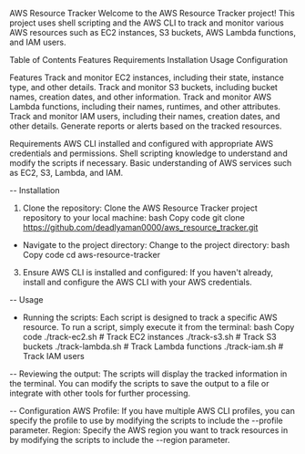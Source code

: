 AWS Resource Tracker
Welcome to the AWS Resource Tracker project! This project uses shell scripting and the AWS CLI to track and monitor various AWS resources such as EC2 instances, S3 buckets, AWS Lambda functions, and IAM users.

Table of Contents
Features
Requirements
Installation
Usage
Configuration



Features
Track and monitor EC2 instances, including their state, instance type, and other details.
Track and monitor S3 buckets, including bucket names, creation dates, and other information.
Track and monitor AWS Lambda functions, including their names, runtimes, and other attributes.
Track and monitor IAM users, including their names, creation dates, and other details.
Generate reports or alerts based on the tracked resources.

Requirements
AWS CLI installed and configured with appropriate AWS credentials and permissions.
Shell scripting knowledge to understand and modify the scripts if necessary.
Basic understanding of AWS services such as EC2, S3, Lambda, and IAM.

-- Installation
1. Clone the repository:
  Clone the AWS Resource Tracker project repository to your local machine:
  bash
  Copy code
  git clone https://github.com/deadlyaman0000/aws_resource_tracker.git

- Navigate to the project directory:
  Change to the project directory:
  bash
  Copy code
  cd aws-resource-tracker
3. Ensure AWS CLI is installed and configured:
  If you haven't already, install and configure the AWS CLI with your AWS credentials.
  
-- Usage
- Running the scripts:
Each script is designed to track a specific AWS resource. To run a script, simply execute it from the terminal:
bash
Copy code
./track-ec2.sh      # Track EC2 instances
./track-s3.sh       # Track S3 buckets
./track-lambda.sh   # Track Lambda functions
./track-iam.sh      # Track IAM users

-- Reviewing the output:
The scripts will display the tracked information in the terminal.
You can modify the scripts to save the output to a file or integrate with other tools for further processing.

-- Configuration
AWS Profile:
If you have multiple AWS CLI profiles, you can specify the profile to use by modifying the scripts to include the --profile parameter.
Region:
Specify the AWS region you want to track resources in by modifying the scripts to include the --region parameter.
